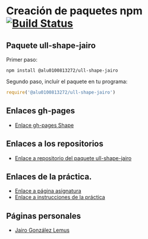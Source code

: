 # Creación de paquetes npm [![Build Status](https://travis-ci.org/ULL-ESIT-DSI-1617/ull-shape-jairo.svg?branch=master)](https://travis-ci.org/ULL-ESIT-DSI-1617/ull-shape-jairo)
## Paquete ull-shape-jairo

Primer paso:

```
npm install @alu0100813272/ull-shape-jairo
```
Segundo paso, incluír el paquete en tu programa:

```javascript
require('@alu0100813272/ull-shape-jairo')
```
## Enlaces gh-pages
* [Enlace gh-pages Shape](https://ull-esit-dsi-1617.github.io/ull-shape-jairo/docs)

## Enlaces a los repositorios
* [Enlace a repositorio del paquete ull-shape-jairo](https://github.com/ULL-ESIT-DSI-1617/ull-shape-jairo)

## Enlaces de la práctica.
* [Enlace a página asignatura](https://campusvirtual.ull.es/1617/course/view.php?id=1136)
* [Enlace a instrucciones de la práctica](https://casianorodriguezleon.gitbooks.io/ull-esit-1617/content/practicas/practicamodulestrategypattern.html)

## Páginas personales
* [Jairo González Lemus](https://alu0100813272.github.io/)
